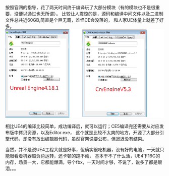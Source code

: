 

按照官网的指导，花了两天时间终于编译玩了大部分模块（有的模块也不是很重要，没便以通过也无所谓）。
比较让人震惊的是，源码和编译中间文件以及二进制文件总共近60GB,简直是个巨无霸，难怪CE会没落的，
和人家UE体量上就差了好多。
![](res/UE4_VS_CE5.png) 

相比UE4的编译比较简单，成功编译后，就可以运行；CE5编译完还需要从对应发布版中拷贝资源，以及Editor.exe，
这个就是比较不太爽的地方，开源了大部分引擎代码，却没有放出编辑器代码，虽然官网说要公布，但迟迟没有结果。

当然，并不是说UE4工程大就是好事，但确实很吃机器，没有好的电脑，一天就只能眼看着机器超负荷运转，还卡顿的跑不动，
基本干不了什么活，UE4下16G的内存，场景一大，它都能爆满，导个fbx，一天时间才够，不说了，说多了都是眼泪。。。


